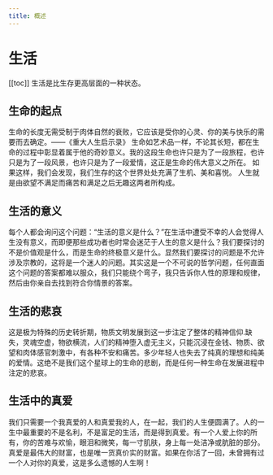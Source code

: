 ```yaml
---
title: 概述
---
```


# 生活 
[[toc]]
生活是比生存更高层面的一种状态。

## 生命的起点

生命的长度无需受制于肉体自然的衰败，它应该是受你的心灵、你的美与快乐的需要而去确定。——《重大人生启示录》
生命如艺术品一样，不论其长短，都在生命的过程中彰显着属于他的奇妙意义。我的这段生命也许只是为了一段旅程，也许只是为了一段风景，也许只是为了一段爱情，这正是生命的伟大意义之所在。
如果这样，我们会发现，我们生存的这个世界处处充满了生机、美和喜悦。
人生就是由欲望不满足而痛苦和满足之后无趣这两者所构成。

## 生活的意义

每个人都会询问这个问题：“生活的意义是什么？”在生活中遭受不幸的人会觉得人生没有意义，而即便那些成功者也时常会迷茫于人生的意义是什么？我们要探讨的不是价值观是什么，而是生命的终极意义是什么。显然我们要探讨的问题是不允许涉及宗教的，这将是一个迷人的问题。其实这是一个不可说的哲学问题，任何直面这个问题的答案都难以服众，我们只能绕个弯子，我只告诉你人性的原理和规律，然后由你亲自去找到符合你情景的答案。

## 生活的悲哀

这是极为特殊的历史转折期，物质文明发展到这一步注定了整体的精神信仰.缺失，灵魂空虚，物欲横流，人们的精神堕入虚无主义，只能沉浸在金钱、物质、欲望和肉体感官刺激中，有各种不安和痛苦。多少年轻人也失去了纯真的理想和纯美的爱情。这绝不是我们这个星球上的生命的悲剧，而是任何一种生命在发展进程中注定的悲哀。

## 生活中的真爱

我们只需要一个我真爱的人和真爱我的人，在一起，我们的人生便圆满了。人的一生中最重要的不是名利，不是富足的生活，而是得到真爱。有一个人爱上你的所有，你的苦难与欢愉，眼泪和微笑，每一寸肌肤，身上每一处洁净或肮脏的部分。真爱是最伟大的财富，也是唯一货真价实的财富。如果在你活了一回，未曾拥有过一个人对你的真爱，这是多么遗憾的人生啊！